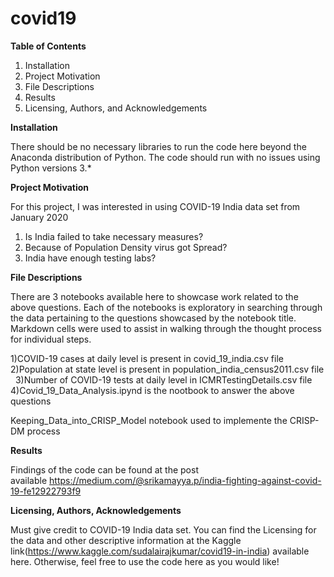# covid19

<B>Table of Contents</B>
 1. Installation             
 2. Project Motivation             
 3. File Descriptions             
 4. Results             
 5. Licensing, Authors, and Acknowledgements

<B>Installation</B>

There should be no necessary libraries to run the code here beyond the Anaconda distribution of Python. The code should run with no issues using Python versions 3.*

<B>Project Motivation</B>

For this project, I was interested in using COVID-19 India data set from January 2020 
1. Is India failed to take necessary measures?  
2. Because of Population Density virus got Spread?  
3. India have enough testing labs?

<B>File Descriptions</B>

There are 3 notebooks available here to showcase work related to the above questions. Each of the notebooks is exploratory in searching through the data pertaining to the questions showcased by the notebook title. Markdown cells were used to assist in walking through the thought process for individual steps.

1)COVID-19 cases at daily level is present in covid_19_india.csv file  
2)Population at state level is present in population_india_census2011.csv file  
3)Number of COVID-19 tests at daily level in ICMRTestingDetails.csv file  
4)Covid_19_Data_Analysis.ipynd is the nootbook to answer the above questions

Keeping_Data_into_CRISP_Model notebook used to implemente the CRISP-DM process 

<B>Results</B>

Findings of the code can be found at the post available https://medium.com/@srikamayya.p/india-fighting-against-covid-19-fe12922793f9

<B>Licensing, Authors, Acknowledgements</B> 

Must give credit to COVID-19 India data set. You can find the Licensing for the data and other descriptive information at the Kaggle link(https://www.kaggle.com/sudalairajkumar/covid19-in-india) available here. Otherwise, feel free to use the code here as you would like!

